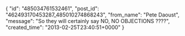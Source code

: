  {
   "id": "485034761532461",
   "post_id": "462493170453287_485010274868243",
   "from_name": "Pete Daoust",
   "message": "So they will certainly say NO, NO OBJECTIONS ????",
   "created_time": "2013-02-25T23:40:51+0000"
 }
